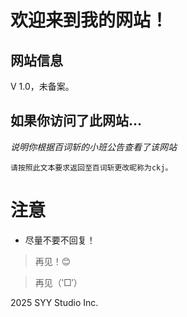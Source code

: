 # 欢迎来到我的网站！

## 网站信息
V 1.0，未备案。

## 如果你访问了此网站...
*说明你根据百词斩的小班公告查看了该网站*

 `请按照此文本要求返回至百词斩更改昵称为ckj。`

 # 注意
 - 尽量不要不回复！
> 再见！😊

> 再见（‵□′）

 2025 SYY Studio Inc.
